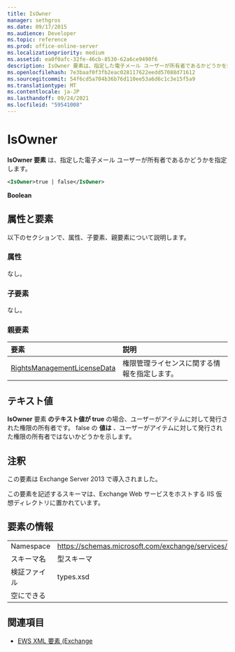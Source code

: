 ```yaml
---
title: IsOwner
manager: sethgros
ms.date: 09/17/2015
ms.audience: Developer
ms.topic: reference
ms.prod: office-online-server
ms.localizationpriority: medium
ms.assetid: ea0f0afc-32fe-46cb-8530-62a6ce9490f6
description: IsOwner 要素は、指定した電子メール ユーザーが所有者であるかどうかを指定します。
ms.openlocfilehash: 7e3baaf0f3fb2eac028117622eedd57088d71612
ms.sourcegitcommit: 54f6cd5a704b36b76d110ee53a6d6c1c3e15f5a9
ms.translationtype: MT
ms.contentlocale: ja-JP
ms.lasthandoff: 09/24/2021
ms.locfileid: "59541008"
---
```

# <a name="isowner"></a>IsOwner

**IsOwner 要素** は、指定した電子メール ユーザーが所有者であるかどうかを指定します。 
  
```XML
<IsOwner>true | false</IsOwner>
```

 **Boolean**
## <a name="attributes-and-elements"></a>属性と要素

以下のセクションで、属性、子要素、親要素について説明します。
  
### <a name="attributes"></a>属性

なし。
  
### <a name="child-elements"></a>子要素

なし。
  
### <a name="parent-elements"></a>親要素

|**要素**|**説明**|
|:-----|:-----|
|[RightsManagementLicenseData](rightsmanagementlicensedata.md) <br/> |権限管理ライセンスに関する情報を指定します。  <br/> |
   
## <a name="text-value"></a>テキスト値

**IsOwner** 要素 **のテキスト値が true** の場合、ユーザーがアイテムに対して発行された権限の所有者です。 false の **値は** 、ユーザーがアイテムに対して発行された権限の所有者ではないかどうかを示します。 
  
## <a name="remarks"></a>注釈

この要素は Exchange Server 2013 で導入されました。
  
この要素を記述するスキーマは、Exchange Web サービスをホストする IIS 仮想ディレクトリに置かれています。
  
## <a name="element-information"></a>要素の情報

|||
|:-----|:-----|
|Namespace  <br/> |https://schemas.microsoft.com/exchange/services/2006/types  <br/> |
|スキーマ名  <br/> |型スキーマ  <br/> |
|検証ファイル  <br/> |types.xsd  <br/> |
|空にできる  <br/> ||
   
## <a name="see-also"></a>関連項目



- [EWS XML 要素 (Exchange](ews-xml-elements-in-exchange.md)

